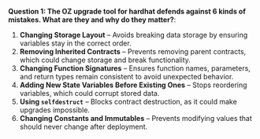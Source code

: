**Question 1: The OZ upgrade tool for hardhat defends against 6 kinds of mistakes. What are they and why do they matter?**:  

1. **Changing Storage Layout** – Avoids breaking data storage by ensuring variables stay in the correct order.  
2. **Removing Inherited Contracts** – Prevents removing parent contracts, which could change storage and break functionality.  
3. **Changing Function Signatures** – Ensures function names, parameters, and return types remain consistent to avoid unexpected behavior.  
4. **Adding New State Variables Before Existing Ones** – Stops reordering variables, which could corrupt stored data.  
5. **Using `selfdestruct`** – Blocks contract destruction, as it could make upgrades impossible.  
6. **Changing Constants and Immutables** – Prevents modifying values that should never change after deployment.  

